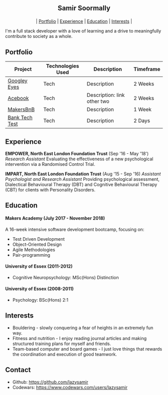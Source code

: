 ## <p align="center"> Samir Soormally </p>

 <p align="center"> | <a href=#portfolio>Portfolio</a> | <a href=#experience>Experience</a> | <a href=#education>Education</a> |  <a href=#interests>Interests</a> | </p>

I'm a full stack developer with a love of learning and a drive to meaningfully contribute to society as a whole.

## Portfolio

|  Project | Technologies Used | Description | Timeframe |
| --------- | --------- | ----------- | ----------------- |
| [Googley Eyes](https://github.com) | Tech | Description | 2 Weeks|
| [Acebook](https://github.com) | Tech | Description: link other two | 2 Weeks|
| [MakersBnB](https://github.com) | Tech | Description | 1 Week |
| [Bank Tech Test](https://github.com) | Tech | Description | 2 Days |

## Experience

**EMPOWER, North East London Foundation Trust** (Sep '16 - May '18')
*Research Assistant*
Evaluating the effectiveness of a new psychological intervention via a Randomised Control Trial.

**IMPART, North East London Foundation Trust** (Aug '15 - Sep '16)
*Assistant Psychologist and Research Assistant*
Providing psychological assessment, Dialectical Behavioural Therapy (DBT) and
Cognitive Behavioural Therapy (CBT) for clients with Personality Disorders.

## Education

#### Makers Academy (July 2017 - November 2018)

A 16-week intensive software development bootcamp, focusing on:

- Test Driven Development
- Object-Oriented Design
- Agile Methodologies
- Pair-programming

#### University of Essex (2011-2012)

- Cognitive Neuropsychology: MSc(Hons) Distinction

#### University of Essex (2008-2011)

- Psychology: BSc(Hons) 2:1


## Interests

- Bouldering - slowly conquering a fear of heights in an extremely fun way.
- Fitness and nutrition - I enjoy reading journal articles and making structured training plans for myself and friends.
- Team-based computer and board games - I just love things that rewards the coordination and execution of good teamwork.

## Contact

- Github: https://github.com/lazysamir
- Codewars: https://www.codewars.com/users/lazysamir
